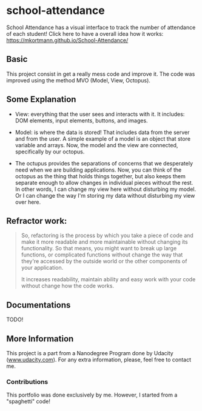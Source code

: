 # school-attendance

School Attendance has a visual interface to track the number of attendance of each student!
Click here to have a overall idea how it works:
https://mkortmann.github.io/School-Attendance/


## Basic 

This project consist in get a really mess code and improve it.
The code was improved using the method MVO (Model, View, Octopus).


## Some Explanation

  - View: everything that the user sees and interacts with it. 
    It includes: DOM elements, input elements, buttons, and images.

  - Model: is where the data is stored! That includes data from the server
    and from the user. A simple example of a model is an object that store variable and arrays.
    Now, the model and the view are connected, specifically by our octopus.

  - The octupus provides the separations of concerns that we desperately need
    when we are building applications.
    Now, you can think of the octopus as the thing that holds things together, but
    also keeps them separate enough to allow changes in individual pieces without
    the rest.
    In other words, I can change my view here without disturbing my model.
    Or I can change the way I'm storing my data without disturbing my
    view over here.
    
## Refractor work:

> So, refactoring is the process by which you take a piece of code and make
> it more readable and more maintainable without changing its functionality.
> So that means, you might want to break up large functions, or complicated
> functions without change the way that they're accessed by the outside 
> world or the other components of your application.
> 
> It increases  readability, maintain ability and easy work with your code
> without change how the code works.

## Documentations

TODO!

## More Information

This project is a part from a Nanodegree Program done by Udacity (www.udacity.com). For any extra information, please, feel free to contact me.

### Contributions

This portfolio was done exclusively by me. However, I started from a "spaghetti" code!
